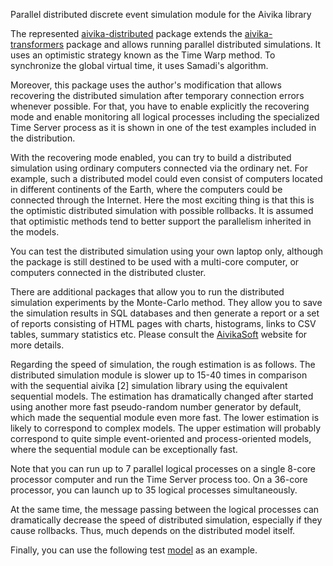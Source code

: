 Parallel distributed discrete event simulation module for the Aivika library

The represented [aivika-distributed](http://hackage.haskell.org/package/aivika-distributed) package extends
the [aivika-transformers](http://hackage.haskell.org/package/aivika-transformers) package and
allows running parallel distributed simulations. It uses an optimistic strategy known as 
the Time Warp method. To synchronize the global virtual time, it uses Samadi's algorithm. 

Moreover, this package uses the author's modification that allows recovering the distributed
simulation after temporary connection errors whenever possible. For that, you have to enable explicitly 
the recovering mode and enable monitoring all logical processes including the specialized Time Server process 
as it is shown in one of the test examples included in the distribution.

With the recovering mode enabled, you can try to build a distributed simulation using ordinary computers connected
via the ordinary net. For example, such a distributed model could even consist of computers located in different 
continents of the Earth, where the computers could be connected through the Internet. Here the most exciting thing 
is that this is the optimistic distributed simulation with possible rollbacks. It is assumed that optimistic methods 
tend to better support the parallelism inherited in the models. 

You can test the distributed simulation using your own laptop only, although the package is still destined to be 
used with a multi-core computer, or computers connected in the distributed cluster.

There are additional packages that allow you to run the distributed simulation experiments by 
the Monte-Carlo method. They allow you to save the simulation results in SQL databases and then generate a report 
or a set of reports consisting of HTML pages with charts, histograms, links to CSV tables, summary statistics etc.
Please consult the [AivikaSoft](http://www.aivikasoft.com) website for more details.

Regarding the speed of simulation, the rough estimation is as follows. The distributed simulation module is slower up to
15-40 times in comparison with the sequential aivika [2] simulation library using the equivalent sequential models.
The estimation has dramatically changed after started using another more fast pseudo-random number generator by default,
which made the sequential module even more fast. The lower estimation is likely to correspond to complex models.
The upper estimation will probably correspond to quite simple event-oriented and process-oriented models, where
the sequential module can be exceptionally fast.

Note that you can run up to 7 parallel logical processes on a single 8-core processor computer and run the Time Server
process too. On a 36-core processor, you can launch up to 35 logical processes simultaneously.

At the same time, the message passing between the logical processes can dramatically decrease the speed of distributed
simulation, especially if they cause rollbacks. Thus, much depends on the distributed model itself.

Finally, you can use the following test [model](https://github.com/dsorokin/aivika-distributed-test) as an example.
